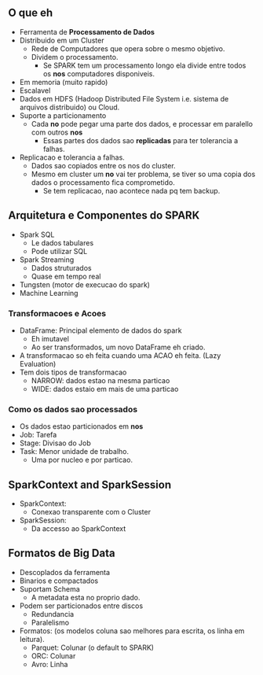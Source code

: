 




## O que eh

- Ferramenta de **Processamento de Dados**
- Distribuido em um Cluster
  - Rede de Computadores que opera sobre o mesmo objetivo.
  - Dividem o processamento.
    - Se SPARK tem um processamento longo ela divide entre todos os **nos** computadores disponiveis.
- Em memoria (muito rapido)
- Escalavel
- Dados em HDFS (Hadoop Distributed File System i.e. sistema de arquivos distribuido) ou Cloud.
- Suporte a particionamento
  - Cada **no** pode pegar uma parte dos dados, e processar em paralello com outros **nos**
    - Essas partes dos dados sao **replicadas** para ter tolerancia a falhas.
- Replicacao e tolerancia a falhas.
  - Dados sao copiados entre os nos do cluster.
  - Mesmo em cluster um **no** vai ter problema, se tiver so uma copia dos dados o processamento fica comprometido.
    - Se tem replicacao, nao acontece nada pq tem backup.

## Arquitetura e Componentes do SPARK
- Spark SQL
  - Le dados tabulares
  - Pode utilizar SQL
- Spark Streaming
  - Dados struturados
  - Quase em tempo real
- Tungsten (motor de execucao do spark)  
- Machine Learning
  
### Transformacoes e Acoes
- DataFrame: Principal elemento de dados do spark
  - Eh imutavel
  - Ao ser transformados, um novo DataFrame eh criado.
- A transformacao so eh feita cuando uma ACAO eh feita. (Lazy Evaluation)
- Tem dois tipos de transformacao
  - NARROW: dados estao na mesma particao
  - WIDE: dados estaio em mais de uma particao

### Como os dados sao processados
- Os dados estao particionados em **nos**
- Job: Tarefa
- Stage: Divisao do Job
- Task: Menor unidade de trabalho. 
  - Uma por nucleo e por particao.

## SparkContext and SparkSession
- SparkContext:
  - Conexao transparente com o Cluster
- SparkSession:
  - Da accesso ao SparkContext

## Formatos de Big Data
- Descoplados da ferramenta
- Binarios e compactados
- Suportam Schema
  - A metadata esta no proprio dado.
- Podem ser particionados entre discos
  - Redundancia
  - Paralelismo
- Formatos: (os modelos coluna sao melhores para escrita, os linha em leitura).
  - Parquet: Colunar (o default to SPARK)
  - ORC: Colunar
  - Avro: Linha
